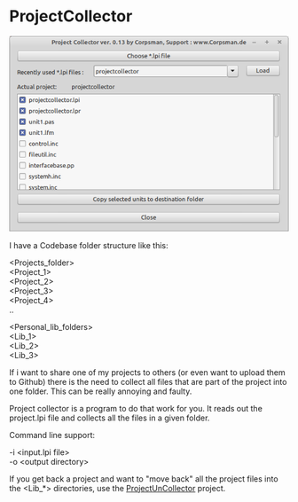 # ProjectCollector

![](preview.png)

I have a Codebase folder structure like this:

<Projects_folder>  
  <Project_1>  
  <Project_2>  
  <Project_3>  
  <Project_4>  
  ..

<Personal_lib_folders>  
 <Lib_1>  
 <Lib_2>  
 <Lib_3>  

If i want to share one of my projects to others (or even want to upload them to Github) there is the need to collect all files that are part of the project into one folder. This can be really annoying and faulty.

Project collector is a program to do that work for you. It reads out the project.lpi file and collects all the files in a given folder.

Command line support:

-i \<input.lpi file\>  
-o \<output directory\>


If you get back a project and want to "move back" all the project files into the \<Lib_*\> directories, use the [ProjectUnCollector](https://github.com/PascalCorpsman/LazarusTools-ProjectUnCollector) project.

